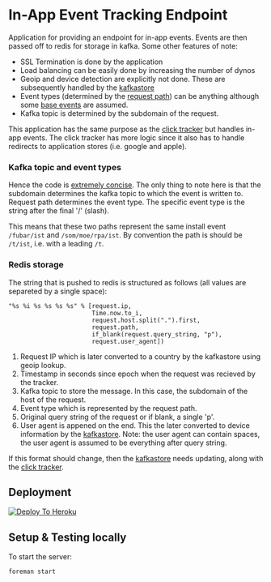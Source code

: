 In-App Event Tracking Endpoint
====

Application for providing an endpoint for in-app events. Events are then
passed off to redis for storage in kafka. Some other features of note:

- SSL Termination is done by the application
- Load balancing can be easily done by increasing the number of dynos
- Geoip and device detection are explicitly not done. These are subsequently
  handled by the [kafkastore](https://github.com/adtekio/kafkastore)
- Event types (determined by the [request path](https://github.com/adtekio/tracking.inapp/blob/448d1b81b921bf77896a467e15358bc6f022cc56/routes/tracking.rb#L13)) can be anything although
  some [base events](https://github.com/adtekio/analytics/blob/cd72760d899c06456163015777a6737952a52c24/lib/networks/config.rb#L3-L12) are assumed.
- Kafka topic is determined by the subdomain of the request.

This application has the same purpose as the
[click tracker](https://github.com/adtekio/tracking.clicks) but handles
in-app events. The click tracker has more logic since it also has to
handle redirects to application stores (i.e. google and apple).

### Kafka topic and event types

Hence the code is [extremely concise](https://github.com/adtekio/tracking.inapp/blob/448d1b81b921bf77896a467e15358bc6f022cc56/routes/tracking.rb#L10-L15).
The only thing to note here is that the subdomain determines the kafka topic
to which the event is written to. Request path determines the event type. The
specific event type is the string after the final '/' (slash).

This means that these two paths represent the same install
event ```/fubar/ist``` and ```/som/moe/rpa/ist```. By convention the path
is should be ```/t/ist```, i.e. with a leading ```/t```.

### Redis storage

The string that is pushed to redis is structured as follows (all values
are separeted by a single space):

```
"%s %i %s %s %s %s" % [request.ip,
                       Time.now.to_i,
                       request.host.split(".").first,
                       request.path,
                       if_blank(request.query_string, "p"),
                       request.user_agent])
```

1. Request IP which is later converted to a country by the kafkastore
   using geoip lookup.
2. Timestamp in seconds since epoch when the request was recieved by the
   tracker.
3. Kafka topic to store the message. In this case, the subdomain of the host
   of the request.
4. Event type which is represented by the request path.
5. Original query string of the request or if blank, a single 'p'.
6. User agent is appened on the end. This the later converted to device
   information by the [kafkastore](https://github.com/adtekio/kafkastore/blob/a9e3670011c71fcc669a46e62df95d06683cae79/lib/batch_worker.rb#L27). Note: the user agent
   can contain spaces, the user agent is assumed to be everything after query
   string.

If this format should change, then the [kafkastore](https://github.com/adtekio/kafkastore/blob/a9e3670011c71fcc669a46e62df95d06683cae79/lib/batch_worker.rb#L26-L42)
needs updating, along with the [click tracker](https://github.com/adtekio/tracking.clicks/blob/985520904bf22b600edf45f21626430b1ae08d60/lib/click_handler.rb#L126).

## Deployment

[![Deploy To Heroku](https://www.herokucdn.com/deploy/button.png)](https://heroku.com/deploy?template=https://github.com/adtekio/tracking.inapp)

## Setup & Testing locally

To start the server:

    foreman start
